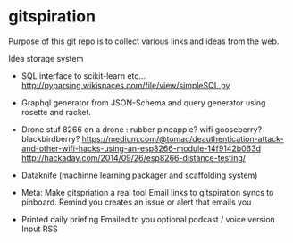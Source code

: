 # gitspiration
Purpose of this git repo is to collect various links and ideas from the web.

Idea storage system

- SQL interface to scikit-learn etc...
http://pyparsing.wikispaces.com/file/view/simpleSQL.py

- Graphql generator from JSON-Schema and query generator using rosette and racket.

- Drone stuf
8266 on a drone : rubber pineapple? wifi gooseberry? blackbirdberry?
https://medium.com/@tomac/deauthentication-attack-and-other-wifi-hacks-using-an-esp8266-module-14f9142b063d
http://hackaday.com/2014/09/26/esp8266-distance-testing/


- Dataknife (machinne learning packager and scaffolding system)

- Meta: Make gitspriation a real tool
  Email links to gitspiration syncs to pinboard.
  Remind you creates an issue or alert that emails you
  
- Printed daily briefing
   Emailed to you
   optional podcast / voice version
   Input RSS
